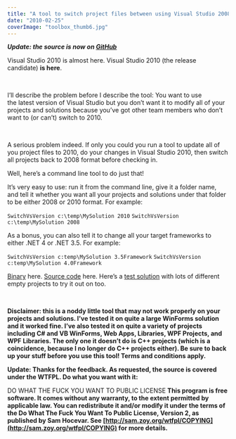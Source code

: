 ```yaml
---
title: "A tool to switch project files between using Visual Studio 2008 and 2010"
date: "2010-02-25"
coverImage: "toolbox_thumb6.jpg"
---
```


_**Update: the source is now on [GitHub](https://github.com/SteveDunn/SwitchVsVersion)**_

Visual Studio 2010 is almost here. Visual Studio 2010 (the release candidate) **is here**.

 

I’ll describe the problem before I describe the tool: You want to use the latest version of Visual Studio but you don’t want it to modify all of your projects and solutions because you’ve got other team members who don’t want to (or can’t) switch to 2010.

 

A serious problem indeed. If only you could you run a tool to update all of you project files to 2010, do your changes in Visual Studio 2010, then switch all projects back to 2008 format before checking in.

Well, here’s a command line tool to do just that!

It’s very easy to use: run it from the command line, give it a folder name, and tell it whether you want all your projects and solutions under that folder to be either 2008 or 2010 format. For example:

`SwitchVsVersion c:\temp\MySolution 2010` `SwitchVsVersion c:\temp\MySolution 2008`

As a bonus, you can also tell it to change all your target frameworks to either .NET 4 or .NET 3.5. For example:

`SwitchVsVersion c:temp\MySolution 3.5Framework` `SwitchVsVersion c:temp\MySolution 4.0Framework`

[Binary](http://sites.google.com/a/dunnhq.com/steve/SwitchVsVersion-Binary.zip?attredirects=0&d=1) here. [Source code](http://sites.google.com/a/dunnhq.com/steve/SwitchVsVersion-source.zip?attredirects=0&d=1) here. Here’s a [test solution](http://sites.google.com/a/dunnhq.com/steve/TestSolutionWithLotsOfDifferentTypeOfBlankProjects.7z?attredirects=0&d=1) with lots of different empty projects to try it out on too.

 

**Disclaimer: this is a noddy little tool that may not work properly on your projects and solutions. I’ve tested it on quite a large WinForms solution and it worked fine. I’ve also tested it on quite a variety of projects including C# and VB WinForms, Web Apps, Libraries, WPF Projects, and WPF Libraries. The only one it doesn’t do is C++ projects (which is a coincidence, because I no longer do C++ projects either). Be sure to back up your stuff before you use this tool! Terms and conditions apply.**

**Update: Thanks for the feedback. As requested, the source is covered under the WTFPL. Do what you want with it:**

DO WHAT THE FUCK YOU WANT TO PUBLIC LICENSE **This program is free software. It comes without any warranty, to the extent permitted by applicable law. You can redistribute it and/or modify it under the terms of the Do What The Fuck You Want To Public License, Version 2, as published by Sam Hocevar. See [http://sam.zoy.org/wtfpl/COPYING](http://sam.zoy.org/wtfpl/COPYING) for more details.**
